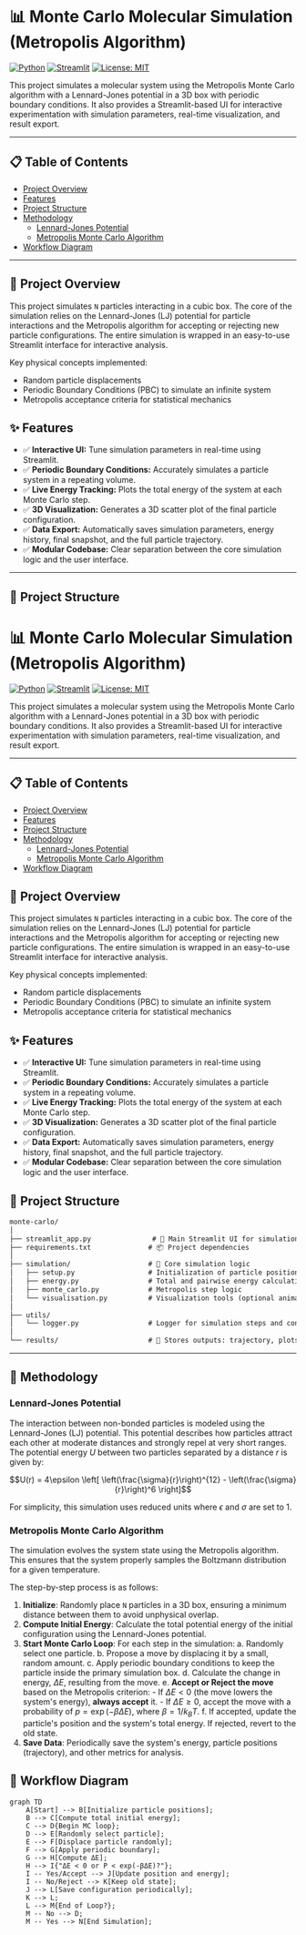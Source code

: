 # 📊 Monte Carlo Molecular Simulation (Metropolis Algorithm)

[![Python](https://img.shields.io/badge/Python-3.9+-blue.svg)](https://www.python.org/downloads/)
[![Streamlit](https://img.shields.io/badge/Streamlit-1.25+-red.svg)](https://streamlit.io)
[![License: MIT](https://img.shields.io/badge/License-MIT-yellow.svg)](https://opensource.org/licenses/MIT)

This project simulates a molecular system using the Metropolis Monte Carlo algorithm with a Lennard-Jones potential in a 3D box with periodic boundary conditions. It also provides a Streamlit-based UI for interactive experimentation with simulation parameters, real-time visualization, and result export.

---

## 📋 Table of Contents
- [Project Overview](#-project-overview)
- [Features](#-features)
- [Project Structure](#-project-structure)
- [Methodology](#-methodology)
  - [Lennard-Jones Potential](#lennard-jones-potential)
  - [Metropolis Monte Carlo Algorithm](#metropolis-monte-carlo-algorithm)
- [Workflow Diagram](#-workflow-diagram)
---
## 🔭 Project Overview
This project simulates `N` particles interacting in a cubic box. The core of the simulation relies on the Lennard-Jones (LJ) potential for particle interactions and the Metropolis algorithm for accepting or rejecting new particle configurations. The entire simulation is wrapped in an easy-to-use Streamlit interface for interactive analysis.

Key physical concepts implemented:
-   Random particle displacements
-   Periodic Boundary Conditions (PBC) to simulate an infinite system
-   Metropolis acceptance criteria for statistical mechanics

## ✨ Features
-   ✅ **Interactive UI:** Tune simulation parameters in real-time using Streamlit.
-   ✅ **Periodic Boundary Conditions:** Accurately simulates a particle system in a repeating volume.
-   ✅ **Live Energy Tracking:** Plots the total energy of the system at each Monte Carlo step.
-   ✅ **3D Visualization:** Generates a 3D scatter plot of the final particle configuration.
-   ✅ **Data Export:** Automatically saves simulation parameters, energy history, final snapshot, and the full particle trajectory.
-   ✅ **Modular Codebase:** Clear separation between the core simulation logic and the user interface.
---
## 📁 Project Structure

# 📊 Monte Carlo Molecular Simulation (Metropolis Algorithm)

[![Python](https://img.shields.io/badge/Python-3.9+-blue.svg)](https://www.python.org/downloads/)
[![Streamlit](https://img.shields.io/badge/Streamlit-1.25+-red.svg)](https://streamlit.io)
[![License: MIT](https://img.shields.io/badge/License-MIT-yellow.svg)](https://opensource.org/licenses/MIT)

This project simulates a molecular system using the Metropolis Monte Carlo algorithm with a Lennard-Jones potential in a 3D box with periodic boundary conditions. It also provides a Streamlit-based UI for interactive experimentation with simulation parameters, real-time visualization, and result export.

---

## 📋 Table of Contents
- [Project Overview](#-project-overview)
- [Features](#-features)
- [Project Structure](#-project-structure)
- [Methodology](#-methodology)
  - [Lennard-Jones Potential](#lennard-jones-potential)
  - [Metropolis Monte Carlo Algorithm](#metropolis-monte-carlo-algorithm)
- [Workflow Diagram](#-workflow-diagram)


## 🔭 Project Overview
This project simulates `N` particles interacting in a cubic box. The core of the simulation relies on the Lennard-Jones (LJ) potential for particle interactions and the Metropolis algorithm for accepting or rejecting new particle configurations. The entire simulation is wrapped in an easy-to-use Streamlit interface for interactive analysis.

Key physical concepts implemented:
-   Random particle displacements
-   Periodic Boundary Conditions (PBC) to simulate an infinite system
-   Metropolis acceptance criteria for statistical mechanics

## ✨ Features
-   ✅ **Interactive UI:** Tune simulation parameters in real-time using Streamlit.
-   ✅ **Periodic Boundary Conditions:** Accurately simulates a particle system in a repeating volume.
-   ✅ **Live Energy Tracking:** Plots the total energy of the system at each Monte Carlo step.
-   ✅ **3D Visualization:** Generates a 3D scatter plot of the final particle configuration.
-   ✅ **Data Export:** Automatically saves simulation parameters, energy history, final snapshot, and the full particle trajectory.
-   ✅ **Modular Codebase:** Clear separation between the core simulation logic and the user interface.

## 📁 Project Structure
```markdown
monte-carlo/
│
├── streamlit_app.py               # 🔷 Main Streamlit UI for simulation
├── requirements.txt              # 📦 Project dependencies
│
├── simulation/                   # 🧠 Core simulation logic
│   ├── setup.py                  # Initialization of particle positions
│   ├── energy.py                 # Total and pairwise energy calculations
│   ├── monte_carlo.py            # Metropolis step logic
│   └── visualisation.py          # Visualization tools (optional animated trajectory)
│
├── utils/
│   └── logger.py                 # Logger for simulation steps and config
│
└── results/                      # 📂 Stores outputs: trajectory, plots, logs, config
```
---
## 🔬 Methodology

### Lennard-Jones Potential
The interaction between non-bonded particles is modeled using the Lennard-Jones (LJ) potential. This potential describes how particles attract each other at moderate distances and strongly repel at very short ranges. The potential energy $U$ between two particles separated by a distance $r$ is given by:

$$U(r) = 4\epsilon \left[ \left(\frac{\sigma}{r}\right)^{12} - \left(\frac{\sigma}{r}\right)^6 \right]$$

For simplicity, this simulation uses reduced units where $\epsilon$ and $\sigma$ are set to 1.

### Metropolis Monte Carlo Algorithm
The simulation evolves the system state using the Metropolis algorithm. This ensures that the system properly samples the Boltzmann distribution for a given temperature.

The step-by-step process is as follows:
1.  **Initialize**: Randomly place `N` particles in a 3D box, ensuring a minimum distance between them to avoid unphysical overlap.
2.  **Compute Initial Energy**: Calculate the total potential energy of the initial configuration using the Lennard-Jones potential.
3.  **Start Monte Carlo Loop**: For each step in the simulation:
    a. Randomly select one particle.
    b. Propose a move by displacing it by a small, random amount.
    c. Apply periodic boundary conditions to keep the particle inside the primary simulation box.
    d. Calculate the change in energy, $\Delta E$, resulting from the move.
    e. **Accept or Reject the move** based on the Metropolis criterion:
        - If $\Delta E < 0$ (the move lowers the system's energy), **always accept** it.
        - If $\Delta E \ge 0$, accept the move with a probability of $p = \exp(-\beta \Delta E)$, where $\beta = 1/k_B T$.
    f. If accepted, update the particle's position and the system's total energy. If rejected, revert to the old state.
4.  **Save Data**: Periodically save the system's energy, particle positions (trajectory), and other metrics for analysis.


## 🧭 Workflow Diagram
```mermaid
graph TD
    A[Start] --> B[Initialize particle positions];
    B --> C[Compute total initial energy];
    C --> D{Begin MC loop};
    D --> E[Randomly select particle];
    E --> F[Displace particle randomly];
    F --> G[Apply periodic boundary];
    G --> H[Compute ΔE];
    H --> I{"ΔE < 0 or P < exp(-βΔE)?"};
    I -- Yes/Accept --> J[Update position and energy];
    I -- No/Reject --> K[Keep old state];
    J --> L[Save configuration periodically];
    K --> L;
    L --> M{End of Loop?};
    M -- No --> D;
    M -- Yes --> N[End Simulation];
```
